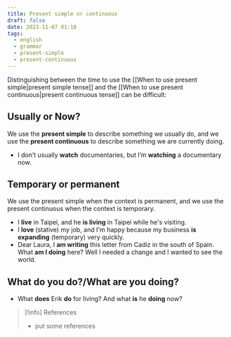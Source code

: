 ```yaml
---
title: Present simple or continuous
draft: false
date: 2023-11-07 01:10
tags:
  - english
  - grammar
  - present-simple
  - present-continuous
---
```


Distinguishing between the time to use the [[When to use present simple|present simple tense]] and the [[When to use present continuous|present continuous tense]] can be difficult:

## Usually or Now?
We use the **present simple** to describe something we usually do, and we use the **present continuous** to describe something we are currently doing.
- I don’t usually **watch** documentaries, but I’m **watching** a documentary now.

## Temporary or permanent
We use the present simple when the context is permanent, and we use the present continuous when the context is temporary.
- I **live** in Taipei, and he **is living** in Taipei while he's visiting.
- I **love** (stative) my job, and I'm happy because my business **is expanding** (temporary) very quickly.
- Dear Laura, I **am writing** this letter from Cadiz in the south of Spain. What **am I doing** here? Well I needed a change and I wanted to see the world.

## What do you do?/What are you doing?
- What **does** Erik **do** for living? And what **is** he **doing** now?

> [!info] References
> - put some references
